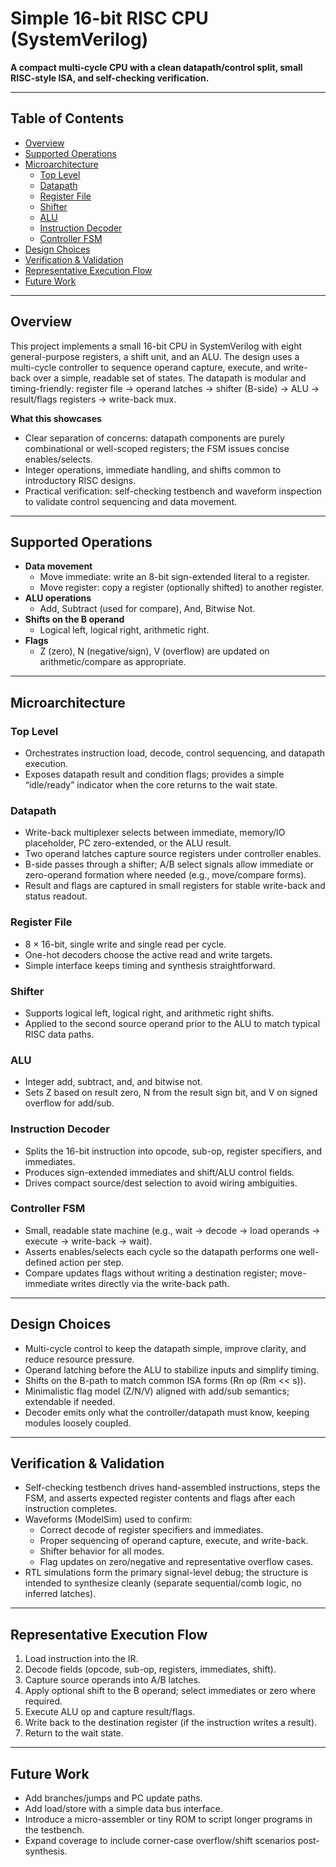 # Simple 16-bit RISC CPU (SystemVerilog)

**A compact multi-cycle CPU with a clean datapath/control split, small RISC-style ISA, and self-checking verification.**

---

## Table of Contents
- [Overview](#overview)
- [Supported Operations](#supported-operations)
- [Microarchitecture](#microarchitecture)
  - [Top Level](#top-level)
  - [Datapath](#datapath)
  - [Register File](#register-file)
  - [Shifter](#shifter)
  - [ALU](#alu)
  - [Instruction Decoder](#instruction-decoder)
  - [Controller FSM](#controller-fsm)
- [Design Choices](#design-choices)
- [Verification & Validation](#verification--validation)
- [Representative Execution Flow](#representative-execution-flow)
- [Future Work](#future-work)

---

## Overview
This project implements a small 16-bit CPU in SystemVerilog with eight general-purpose registers, a shift unit, and an ALU. The design uses a multi-cycle controller to sequence operand capture, execute, and write-back over a simple, readable set of states. The datapath is modular and timing-friendly: register file → operand latches → shifter (B-side) → ALU → result/flags registers → write-back mux.

**What this showcases**
- Clear separation of concerns: datapath components are purely combinational or well-scoped registers; the FSM issues concise enables/selects.
- Integer operations, immediate handling, and shifts common to introductory RISC designs.
- Practical verification: self-checking testbench and waveform inspection to validate control sequencing and data movement.

---

## Supported Operations
- **Data movement**  
  - Move immediate: write an 8-bit sign-extended literal to a register.  
  - Move register: copy a register (optionally shifted) to another register.
- **ALU operations**  
  - Add, Subtract (used for compare), And, Bitwise Not.
- **Shifts on the B operand**  
  - Logical left, logical right, arithmetic right.
- **Flags**
  - Z (zero), N (negative/sign), V (overflow) are updated on arithmetic/compare as appropriate.

---

## Microarchitecture

### Top Level
- Orchestrates instruction load, decode, control sequencing, and datapath execution.
- Exposes datapath result and condition flags; provides a simple “idle/ready” indicator when the core returns to the wait state.

### Datapath
- Write-back multiplexer selects between immediate, memory/IO placeholder, PC zero-extended, or the ALU result.
- Two operand latches capture source registers under controller enables.
- B-side passes through a shifter; A/B select signals allow immediate or zero-operand formation where needed (e.g., move/compare forms).
- Result and flags are captured in small registers for stable write-back and status readout.

### Register File
- 8 × 16-bit, single write and single read per cycle.
- One-hot decoders choose the active read and write targets.
- Simple interface keeps timing and synthesis straightforward.

### Shifter
- Supports logical left, logical right, and arithmetic right shifts.
- Applied to the second source operand prior to the ALU to match typical RISC data paths.

### ALU
- Integer add, subtract, and, and bitwise not.
- Sets Z based on result zero, N from the result sign bit, and V on signed overflow for add/sub.

### Instruction Decoder
- Splits the 16-bit instruction into opcode, sub-op, register specifiers, and immediates.
- Produces sign-extended immediates and shift/ALU control fields.
- Drives compact source/dest selection to avoid wiring ambiguities.

### Controller FSM
- Small, readable state machine (e.g., wait → decode → load operands → execute → write-back → wait).
- Asserts enables/selects each cycle so the datapath performs one well-defined action per step.
- Compare updates flags without writing a destination register; move-immediate writes directly via the write-back path.

---

## Design Choices
- Multi-cycle control to keep the datapath simple, improve clarity, and reduce resource pressure.
- Operand latching before the ALU to stabilize inputs and simplify timing.
- Shifts on the B-path to match common ISA forms (Rn op (Rm << s)).
- Minimalistic flag model (Z/N/V) aligned with add/sub semantics; extendable if needed.
- Decoder emits only what the controller/datapath must know, keeping modules loosely coupled.

---

## Verification & Validation
- Self-checking testbench drives hand-assembled instructions, steps the FSM, and asserts expected register contents and flags after each instruction completes.
- Waveforms (ModelSim) used to confirm:
  - Correct decode of register specifiers and immediates.
  - Proper sequencing of operand capture, execute, and write-back.
  - Shifter behavior for all modes.
  - Flag updates on zero/negative and representative overflow cases.
- RTL simulations form the primary signal-level debug; the structure is intended to synthesize cleanly (separate sequential/comb logic, no inferred latches).

---

## Representative Execution Flow
1. Load instruction into the IR.
2. Decode fields (opcode, sub-op, registers, immediates, shift).
3. Capture source operands into A/B latches.
4. Apply optional shift to the B operand; select immediates or zero where required.
5. Execute ALU op and capture result/flags.
6. Write back to the destination register (if the instruction writes a result).
7. Return to the wait state.

---

## Future Work
- Add branches/jumps and PC update paths.
- Add load/store with a simple data bus interface.
- Introduce a micro-assembler or tiny ROM to script longer programs in the testbench.
- Expand coverage to include corner-case overflow/shift scenarios post-synthesis.
